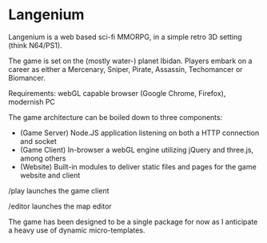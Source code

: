 Langenium
=========

Langenium is a web based sci-fi MMORPG, in a simple retro 3D setting (think N64/PS1).

The game is set on the (mostly water-) planet Ibidan. Players embark on a career as either a Mercenary, Sniper, Pirate, Assassin, Techomancer or Biomancer.

Requirements: webGL capable browser (Google Chrome, Firefox), modernish PC

The game architecture can be boiled down to three components:
* (Game Server) Node.JS application listening on both a HTTP connection and socket
* (Game Client) In-browser a webGL engine utilizing jQuery and three.js, among others
* (Website) Built-in modules to deliver static files and pages for the game website and client

/play launches the game client 

/editor launches the map editor

The game has been designed to be a single package for now as I anticipate a heavy use of dynamic micro-templates.
